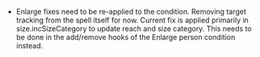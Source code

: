 
- Enlarge fixes need to be re-applied to the condition. Removing target tracking from the spell itself for now.
  Current fix is applied primarily in size.incSizeCategory to update reach and size category.
  This needs to be done in the add/remove hooks of the Enlarge person condition instead.
